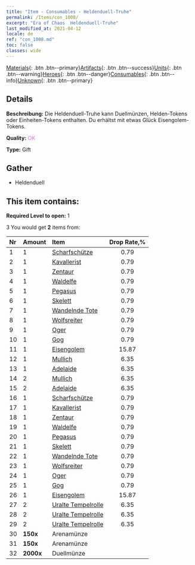 ```yaml
---
title: "Item - Consumables - Heldenduell-Truhe"
permalink: /Items/con_1008/
excerpt: "Era of Chaos  Heldenduell-Truhe"
last_modified_at: 2021-04-12
locale: de
ref: "con_1008.md"
toc: false
classes: wide
---
```

 [Materials](/de/Items/){: .btn .btn--primary}[Artifacts](/de/Items/Artifacts/){: .btn .btn--success}[Units](/de/Items/Units/){: .btn .btn--warning}[Heroes](/de/Items/Heroes/){: .btn .btn--danger}[Consumables](/de/Items/Consumables/){: .btn .btn--info}[Unknown](/de/Items/Unknown/){: .btn .btn--primary}

## Details
 **Beschreibung:** Die Heldenduell-Truhe kann Duellmünzen, Helden-Tokens oder Einheiten-Tokens enthalten. Du erhältst mit etwas Glück Eisengolem-Tokens.

 **Quality:** <span style="color: #DA70D6">OK</span>

 **Type:** Gift

## Gather

*    Heldenduell 

## This item contains:

 **Required Level to open:** 1

 3 You would get **2** items  from:

  | Nr | Amount |     Item    | Drop Rate,% |
  |:---|:-------|:------------|:---------:|
  | 1 | 1 | [Scharfschütze](/de/Items/unt_191/) | 0.79 | 
  | 2 | 1 | [Kavallerist](/de/Items/unt_195/) | 0.79 | 
  | 3 | 1 | [Zentaur](/de/Items/unt_199/) | 0.79 | 
  | 4 | 1 | [Waldelfe](/de/Items/unt_201/) | 0.79 | 
  | 5 | 1 | [Pegasus](/de/Items/unt_202/) | 0.79 | 
  | 6 | 1 | [Skelett](/de/Items/unt_208/) | 0.79 | 
  | 7 | 1 | [Wandelnde Tote](/de/Items/unt_209/) | 0.79 | 
  | 8 | 1 | [Wolfsreiter](/de/Items/unt_218/) | 0.79 | 
  | 9 | 1 | [Oger](/de/Items/unt_220/) | 0.79 | 
  | 10 | 1 | [Gog](/de/Items/unt_227/) | 0.79 | 
  | 11 | 1 | [Eisengolem](/de/Items/unt_237/) | 15.87 | 
  | 12 | 1 | [Mullich](/de/Items/her_360/) | 6.35 | 
  | 13 | 1 | [Adelaide](/de/Items/her_359/) | 6.35 | 
  | 14 | 2 | [Mullich](/de/Items/her_360/) | 6.35 | 
  | 15 | 2 | [Adelaide](/de/Items/her_359/) | 6.35 | 
  | 16 | 1 | [Scharfschütze](/de/Items/unt_191/) | 0.79 | 
  | 17 | 1 | [Kavallerist](/de/Items/unt_195/) | 0.79 | 
  | 18 | 1 | [Zentaur](/de/Items/unt_199/) | 0.79 | 
  | 19 | 1 | [Waldelfe](/de/Items/unt_201/) | 0.79 | 
  | 20 | 1 | [Pegasus](/de/Items/unt_202/) | 0.79 | 
  | 21 | 1 | [Skelett](/de/Items/unt_208/) | 0.79 | 
  | 22 | 1 | [Wandelnde Tote](/de/Items/unt_209/) | 0.79 | 
  | 23 | 1 | [Wolfsreiter](/de/Items/unt_218/) | 0.79 | 
  | 24 | 1 | [Oger](/de/Items/unt_220/) | 0.79 | 
  | 25 | 1 | [Gog](/de/Items/unt_227/) | 0.79 | 
  | 26 | 1 | [Eisengolem](/de/Items/unt_237/) | 15.87 | 
  | 27 | 2 | [Uralte Tempelrolle](/de/Items/con_697/) | 6.35 | 
  | 28 | 2 | [Uralte Tempelrolle](/de/Items/con_697/) | 6.35 | 
  | 29 | 2 | [Uralte Tempelrolle](/de/Items/con_697/) | 6.35 | 
  | 30 |  **150x** | Arenamünze |  | 3.97 | 
  | 31 |  **150x** | Arenamünze |  | 3.97 | 
  | 32 |  **2000x** | Duellmünze |  | 0 | 

